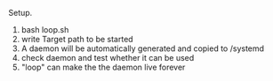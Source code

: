 Setup.
1. bash loop.sh
2. write Target path to be started
3. A daemon will be automatically generated and copied to /systemd
4. check daemon and test whether it can be used
5. "loop" can make the the daemon live forever
